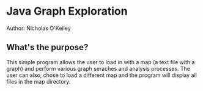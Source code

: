 # Java Graph Exploration
Author: Nicholas O'Kelley

## What's the purpose?
This simple program allows the user to load in with a map (a text file with a graph)
and perform various graph seraches and analysis processes. The user can also,
chose to load a different map and the program will display all files in the 
map directory.
